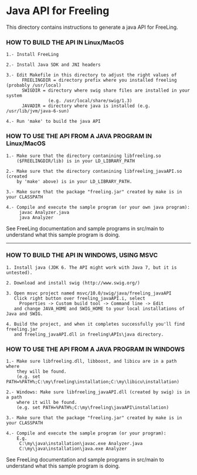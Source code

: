 
# Java API for Freeling

  This directory contains instructions to generate a java API for FreeLing.

### HOW TO BUILD THE API IN Linux/MacOS

    1.- Install FreeLing 

    2.- Install Java SDK and JNI headers

    3.- Edit Makefile in this directory to adjust the right values of
          FREELINGDIR = directory prefix where you installed freeling (probably /usr/local)
          SWIGDIR = directory where swig share files are installed in your system
                    (e.g. /usr/local/share/swig/1.3)
          JAVADIR = directory where java is installed (e.g. /usr/lib/jvm/java-6-sun)

    4.- Run 'make' to build the java API


### HOW TO USE THE API FROM A JAVA PROGRAM IN Linux/MacOS
 
    1.- Make sure that the directory contanining libfreeling.so
        ($FREELINGDIR/lib) is in your LD_LIBRARY_PATH

    2.- Make sure that the directory contanining libfreeling_javaAPI.so (created 
        by 'make' above) is in your LD_LIBRARY_PATH.

    3.- Make sure that the package "freeling.jar" created by make is in your CLASSPATH
 
    4.- Compile and execute the sample program (or your own java program): 
         javac Analyzer.java
         java Analyzer

   See FreeLing documentation and sample programs in src/main to
   understand what this sample program is doing.

-------

### HOW TO BUILD THE API IN WINDOWS, USING MSVC

    1. Install java (JDK 6. The API might work with Java 7, but it is untested).

    2. Download and install swig (http://www.swig.org/)

    3. Open msvc project named msvc/10.0/swig/java/freeling_javaAPI
       Click right button over freeling_javaAPI.i, select
         Properties -> Custom build tool -> Command line -> Edit
       and change JAVA_HOME and SWIG_HOME to your local installations of Java and SWIG.

    4. Build the project, and when it completes successfully you'll find freeling.jar 
       and freeling_javaAPI.dll in freeling\APIs\java directory.


 ### HOW TO USE THE API FROM A JAVA PROGRAM IN WINDOWS
 
    1.- Make sure libfreeling.dll, libboost, and libicu are in a path where 
        they will be found.
        (e.g. set PATH=%PATH%;C:\my\freeling\installation;C:\my\libicu\installation)

    2.- Windows: Make sure libfreeling_javaAPI.dll (created by swig) is in a path 
        where it will be found.
        (e.g. set PATH=%PATH%;C:\my\freeling\javaAPI\installation)

    3.- Make sure that the package "freeling.jar" created by make is in your CLASSPATH
 
    4.- Compile and execute the sample program (or your program): 
        E.g.
         C:\my\java\installation\javac.exe Analyzer.java
         C:\my\java\installation\java.exe Analyzer

   See FreeLing documentation and sample programs in src/main to
   understand what this sample program is doing.

